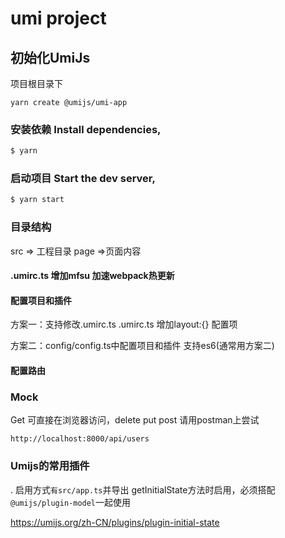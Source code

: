 # umi project

## 初始化UmiJs
项目根目录下
```
yarn create @umijs/umi-app
```

###  安装依赖 Install dependencies, 

```bash
$ yarn
```

### 启动项目 Start the dev server,

```bash
$ yarn start
```
### 目录结构
src => 工程目录
    page =>页面内容

#### .umirc.ts 增加mfsu 加速webpack热更新 

#### 配置项目和插件

方案一：支持修改.umirc.ts 
.umirc.ts 增加layout:{} 配置项

方案二：config/config.ts中配置项目和插件 支持es6(通常用方案二)

#### 配置路由

### Mock
Get 可直接在浏览器访问，delete put post 请用postman上尝试
```
http://localhost:8000/api/users
```

### Umijs的常用插件

. 启用方式`有src/app.ts`并导出 getInitialState方法时启用，必须搭配`@umijs/plugin-model`一起使用

https://umijs.org/zh-CN/plugins/plugin-initial-state

